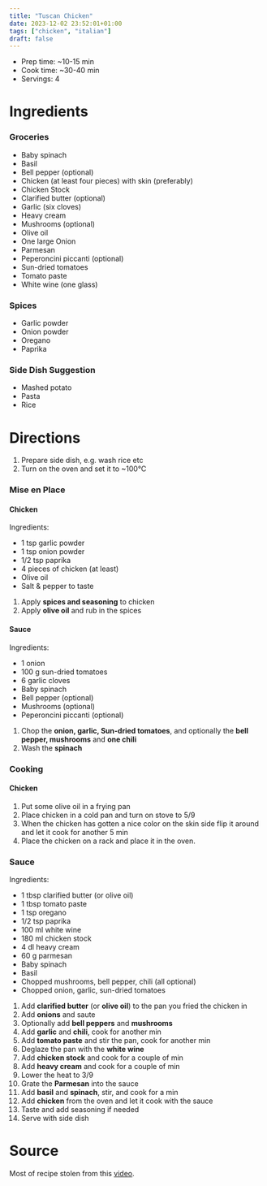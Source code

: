 ```yaml
---
title: "Tuscan Chicken"
date: 2023-12-02 23:52:01+01:00
tags: ["chicken", "italian"]
draft: false
---
```


- Prep time: ~10-15 min
- Cook time: ~30-40 min
- Servings: 4

# Ingredients

### Groceries

- Baby spinach
- Basil
- Bell pepper (optional)
- Chicken (at least four pieces) with skin (preferably)
- Chicken Stock
- Clarified butter (optional)
- Garlic (six cloves)
- Heavy cream
- Mushrooms (optional)
- Olive oil
- One large Onion
- Parmesan
- Peperoncini piccanti (optional)
- Sun-dried tomatoes
- Tomato paste
- White wine (one glass)

### Spices

- Garlic powder
- Onion powder
- Oregano
- Paprika

### Side Dish Suggestion

- Mashed potato
- Pasta
- Rice

# Directions

1. Prepare side dish, e.g. wash rice etc
2. Turn on the oven and set it to ~100°C

### Mise en Place

#### Chicken

Ingredients:

- 1 tsp garlic powder
- 1 tsp onion powder
- 1/2 tsp paprika
- 4 pieces of chicken (at least)
- Olive oil
- Salt & pepper to taste

1. Apply **spices and seasoning** to chicken
2. Apply **olive oil** and rub in the spices

#### Sauce

Ingredients:

- 1 onion
- 100 g sun-dried tomatoes
- 6 garlic cloves
- Baby spinach
- Bell pepper (optional)
- Mushrooms (optional)
- Peperoncini piccanti (optional)

1. Chop the **onion, garlic, Sun-dried tomatoes**, and optionally the **bell pepper, mushrooms**
   and **one chili**
2. Wash the **spinach**

### Cooking

#### Chicken

1. Put some olive oil in a frying pan
2. Place chicken in a cold pan and turn on stove to 5/9
3. When the chicken has gotten a nice color on the skin side flip it around and let it
   cook for another 5 min
4. Place the chicken on a rack and place it in the oven.

### Sauce

Ingredients:

- 1 tbsp clarified butter (or olive oil)
- 1 tbsp tomato paste
- 1 tsp oregano
- 1/2 tsp paprika
- 100 ml white wine
- 180 ml chicken stock
- 4 dl heavy cream
- 60 g parmesan
- Baby spinach
- Basil
- Chopped mushrooms, bell pepper, chili (all optional)
- Chopped onion, garlic, sun-dried tomatoes

1. Add **clarified butter** (or **olive oil**) to the pan you fried the chicken in
2. Add **onions** and saute
3. Optionally add **bell peppers** and **mushrooms**
4. Add **garlic** and **chili**, cook for another min
5. Add **tomato paste** and stir the pan, cook for another min
6. Deglaze the pan with the **white wine**
7. Add **chicken stock** and cook for a couple of min
8. Add **heavy cream** and cook for a couple of min
9. Lower the heat to 3/9
10. Grate the **Parmesan** into the sauce
11. Add **basil** and **spinach**, stir, and cook for a min
12. Add **chicken** from the oven and let it cook with the sauce
13. Taste and add seasoning if needed
14. Serve with side dish

# Source

Most of recipe stolen from this [video](https://www.youtube.com/watch?v=EXqCHrlw8rw).
